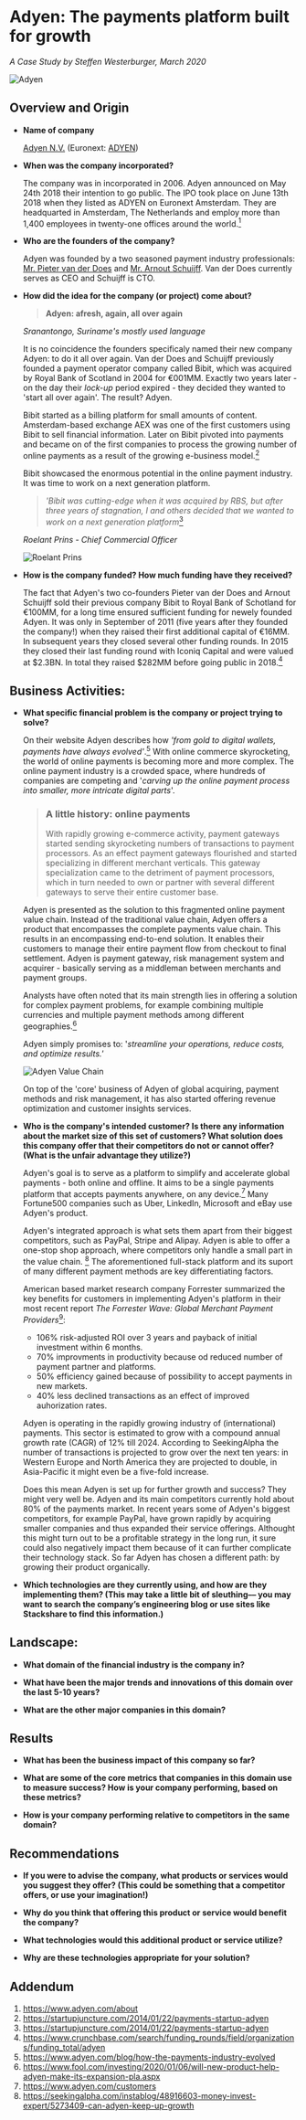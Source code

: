 
# **Adyen: The payments platform built for growth**
*A Case Study by Steffen Westerburger, March 2020*

![Adyen](images/AdyenLogo.png)

## **Overview and Origin**

* **Name of company**

    [Adyen N.V.](www.adyen.com) (Euronext: [ADYEN](https://live.euronext.com/en/product/equities/NL0012969182-XAMS))

* **When was the company incorporated?**

    The company was in incorporated in 2006. Adyen announced on May 24th 2018 their intention to go public. The IPO took place on June 13th 2018 when they listed as ADYEN on Euronext Amsterdam. They are headquarted in Amsterdam, The Netherlands and employ more than 1,400 employees in twenty-one offices around the world.[<sup>1</sup>](https://www.adyen.com/about)

* **Who are the founders of the company?**

    Adyen was founded by a two seasoned payment industry professionals: [Mr. Pieter van der Does](https://www.linkedin.com/in/pieter-van-der-does-4824b11/) and [Mr. Arnout Schuijff](https://www.linkedin.com/in/arnoutschuijff/). Van der Does currently serves as CEO and Schuijff is CTO.

* **How did the idea for the company (or project) come about?**

    >**Adyen: afresh, again, all over again**

     *Sranantongo, Suriname's mostly used language*       

    It is no coincidence the founders specificaly named their new company Adyen: to do it all over again. Van der Does and Schuijff previously founded a payment operator company called Bibit, which was acquired by Royal Bank of Scotland in 2004 for €001MM. Exactly two years later - on the day their *lock-up* period expired - they decided they wanted to 'start all over again'. The result? Adyen.
    
    Bibit started as a billing platform for small amounts of content. Amsterdam-based exchange AEX was one of the first customers using Bibit to sell financial information. Later on Bibit pivoted into payments and became on of the first companies to process the growing number of online payments as a result of the growing e-business model.[<sup>2</sup>](https://startupjuncture.com/2014/01/22/payments-startup-adyen) 

    Bibit showcased the enormous potential in the online payment industry. It was time to work on a next generation platform. 

    >*'Bibit was cutting-edge when it was acquired by RBS, but after three years of stagnation, I and others decided that we wanted to work on a next generation platform*[<sup>3</sup>](https://startupjuncture.com/2014/01/22/payments-startup-adyen) 

    *Roelant Prins - Chief Commercial Officer*

    ![Roelant Prins](images/RoelantPrins.jpeg)
    
                                   
* **How is the company funded? How much funding have they received?**

    The fact that Adyen's two co-founders Pieter van der Does and Arnout Schuijff sold their previous company Bibit to Royal Bank of Schotland for €100MM, for a long time ensured sufficient funding for newely founded Adyen. It was only in September of 2011 (five years after they founded the company!) when they raised their first additional capital of €16MM. In subsequent years they closed several other funding rounds. In 2015 they closed their last funding round with Iconiq Capital and were valued at $2.3BN. In total they raised $282MM before going public in 2018.[<sup>4</sup>](https://www.crunchbase.com/search/funding_rounds/field/organizations/funding_total/adyen) 

## **Business Activities:**

* **What specific financial problem is the company or project trying to solve?**

    On their website Adyen describes how *'from gold to digital wallets, payments have always evolved'*.[<sup>5</sup>](https://www.adyen.com/blog/how-the-payments-industry-evolved) With online commerce skyrocketing, the world of online payments is becoming more and more complex. The online payment industry is a crowded space, where hundreds of companies are competing and '*carving up the online payment process into smaller, more intricate digital parts*'. 

    >### **A little history: online payments** 
    >With rapidly growing e-commerce activity, payment gateways started sending skyrocketing numbers of transactions to payment processors. As an effect payment gateways flourished and started specializing in different merchant verticals. This gateway specialization came to the detriment of payment processors, which in turn needed to own or partner with several different gateways to serve their entire customer base.

    Adyen is presented as the solution to this fragmented online payment value chain. Instead of the traditional value chain, Adyen offers a product that encompasses the complete payments value chain. This results in an encompassing end-to-end solution. It enables their customers to manage their entire payment flow from checkout to final settlement. Adyen is payment gateway, risk management system and acquirer - basically serving as a middleman between merchants and payment groups.
    
     Analysts have often noted that its main strength lies in offering a solution for complex payment problems, for example combining multiple currencies and multiple payment methods among different geographies.[<sup>6</sup>](https://www.fool.com/investing/2020/01/06/will-new-product-help-adyen-make-its-expansion-pla.aspx)

     Adyen simply promises to: '*streamline your operations, reduce costs, and optimize results.'*

    ![Adyen Value Chain](images/AdyenValueChain.jpg)

    On top of the 'core' business of Adyen of global acquiring, payment methods and risk management, it has also started offering revenue optimization and customer insights services. 

* **Who is the company's intended customer?  Is there any information about the market size of this set of customers?
What solution does this company offer that their competitors do not or cannot offer? (What is the unfair advantage they utilize?)**

    Adyen's goal is to serve as a platform to simplify and accelerate global payments - both online and offline. It aims to be a single payments platform that accepts payments anywhere, on any device.[<sup>7</sup>](https://www.adyen.com/customers) Many Fortune500 companies such as Uber, LinkedIn, Microsoft and eBay use Adyen's product. 

    Adyen's integrated approach is what sets them apart from their biggest competitors, such as PayPal, Stripe and Alipay. Adyen is able to offer a one-stop shop approach, where competitors only handle a small part in the value chain. [<sup>8</sup>](https://www.adyen.com/customers) The aforementioned full-stack platform and its suport of many different payment methods are key differentiating factors.

    American based market research company Forrester summarized the key benefits for customers in implementing Adyen's platform in their most recent report *The Forrester Wave: Global Merchant Payment Providers*[<sup>9</sup>](https://go.forrester.com/press-newsroom/the-forrester-wave-global-merchant-payment-providers-q4-2018/):

    - 106% risk-adjusted ROI over 3 years and payback of initial investment within 6 months.
    - 70% improvments in productivity because od reduced number of payment partner and platforms.
    - 50% efficiency gained because of possibility to accept payments in new markets.
    - 40% less declined transactions as an effect of improved auhorization rates.

    Adyen is operating in the rapidly growing industry of (international) payments. This sector is estimated to grow with a compound annual growth rate (CAGR) of 12% till 2024. According to SeekingAlpha the number of transactions is projected to grow over the next ten years: in Western Europe and North America they are projected to double, in Asia-Pacific it might even be a five-fold increase. 

    Does this mean Adyen is set up for further growth and success? They might very well be. Adyen and its main competitors currently hold about 80% of the payments market. In recent years some of Adyen's biggest competitors, for example PayPal, have grown rapidly by acquiring smaller companies and thus expanded their service offerings. Althought this might turn out to be a profitable strategy in the long run, it sure could also negatively impact them because of it can further complicate their technology stack. So far Adyen has chosen a different path: by growing their product organically. 




* **Which technologies are they currently using, and how are they implementing them? (This may take a little bit of sleuthing–– you may want to search the company’s engineering blog or use sites like Stackshare to find this information.)**

## **Landscape:**

* **What domain of the financial industry is the company in?**

* **What have been the major trends and innovations of this domain over the last 5-10 years?**

* **What are the other major companies in this domain?**

## **Results**

* **What has been the business impact of this company so far?**

* **What are some of the core metrics that companies in this domain use to measure success? How is your company performing, based on these metrics?**

* **How is your company performing relative to competitors in the same domain?**

## **Recommendations**

* **If you were to advise the company, what products or services would you suggest they offer? (This could be something that a competitor offers, or use your imagination!)**

* **Why do you think that offering this product or service would benefit the company?**

* **What technologies would this additional product or service utilize?**

* **Why are these technologies appropriate for your solution?**

## **Addendum**

1. https://www.adyen.com/about
2. https://startupjuncture.com/2014/01/22/payments-startup-adyen
3. https://startupjuncture.com/2014/01/22/payments-startup-adyen
4. https://www.crunchbase.com/search/funding_rounds/field/organizations/funding_total/adyen
5. https://www.adyen.com/blog/how-the-payments-industry-evolved
6. https://www.fool.com/investing/2020/01/06/will-new-product-help-adyen-make-its-expansion-pla.aspx
7. https://www.adyen.com/customers
8. https://seekingalpha.com/instablog/48916603-money-invest-expert/5273409-can-adyen-keep-up-growth

